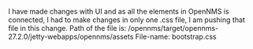 I have made changes with UI and as all the elements in OpenNMS is connected, I had to make changes in only one .css file, I am pushing that file in this change. 
Path of the file is: /opennms/target/opennms-27.2.0/jetty-webapps/opennms/assets
File-name: bootstrap.css

